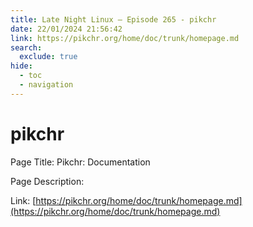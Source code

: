 ```yaml
---
title: Late Night Linux – Episode 265 - pikchr
date: 22/01/2024 21:56:42
link: https://pikchr.org/home/doc/trunk/homepage.md
search:
  exclude: true
hide:
  - toc
  - navigation
---
```


# pikchr

Page Title: Pikchr: Documentation

Page Description:  

Link: [https://pikchr.org/home/doc/trunk/homepage.md](https://pikchr.org/home/doc/trunk/homepage.md)